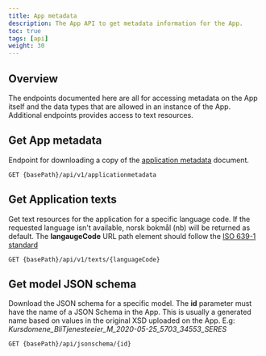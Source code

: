 ```yaml
---
title: App metadata
description: The App API to get metadata information for the App.
toc: true
tags: [api]
weight: 30
---
```


## Overview

The endpoints documented here are all for accessing metadata on the App itself and the data types that are allowed in an instance of the App. Additional endpoints provides access to text resources.

## Get App metadata

Endpoint for downloading a copy of the [application metadata](../../models/app-metadata) document.

```http
GET {basePath}/api/v1/applicationmetadata
```

## Get Application texts

Get text resources for the application for a specific language code. If the requested language isn't available, norsk bokmål (nb) will be returned as default. 
The **langaugeCode** URL path element should follow the [ISO 639-1 standard](https://en.wikipedia.org/wiki/List_of_ISO_639-1_codes)

```http
GET {basePath}/api/v1/texts/{languageCode}
```


## Get model JSON schema

Download the JSON schema for a specific model. The **id** parameter must have the name of a JSON Schema in the App. This is usually a generated name based on values in the original XSD uploaded on the App. E.g: *Kursdomene_BliTjenesteeier_M_2020-05-25_5703_34553_SERES*

```http
GET {basePath}/api/jsonschema/{id}
```

